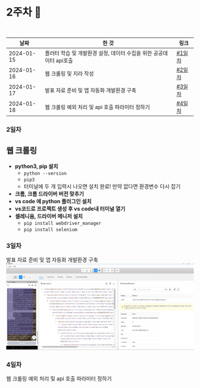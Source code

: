 
# 2주차 🎀
<br>

| 날짜         | 한 것                                      | 링크            |
|------------|------------------------------------------|---------------|
| 2024-01-15 | 플러터 학습 및 개발환경 설정, 데이터 수집을 위한 공공데이터 api호출 | [#1일차](#1일차)  |
| 2024-01-16 | 웹 크롤링 및 지라 작성 | [#2일차](#2일차)  |
| 2024-01-17 | 발표 자료 준비 및 앱 자동화 개발환경 구축 | [#3일차](#3일차)  |
| 2024-01-18 | 웹 크롤링 예외 처리 및 api 호출 파라미터 정하기 | [#4일차](#4일차)  |


### 2일차
## 웹 크롤링
- **python3, pip 설치** 
    - ```python --version```
    - ```pip3```
    - 터미널에 두 개 입력시 나오면 설치 완료! 만약 없다면 환경변수 다시 잡기
- **크롬, 크롬 드라이버 버전 맞추기**
- **vs code 에 python 플러그인 설치**
- **vs코드로 프로젝트 생성 후 vs code내 터미널 열기**
- **셀레니움, 드라이버 메니저 설치**
    - ```pip install webdriver_manager```
    - ```pip install selenium```

### 3일차
발표 자료 준비 및 앱 자동화 개발환경 구축
<img src="img/appium.PNG">


### 4일차
웹 크롤링 예외 처리 및 api 호출 파라미터 정하기
